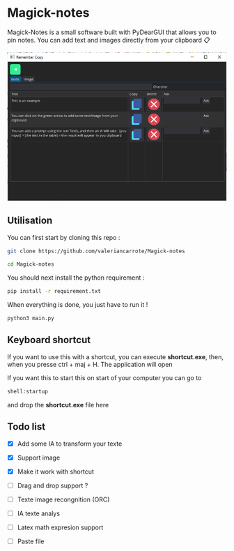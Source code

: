 # **Magick-notes**


Magick-Notes is a small software built with PyDearGUI that allows you to pin notes. You can add text and images directly from your clipboard 📋

 

![Preview](demonstration.png)


## Utilisation 
You can first start by cloning this repo : 
```.sh
git clone https://github.com/valeriancarrote/Magick-notes
```

```.sh
cd Magick-notes
```

You should next install the python requirement : 
```.sh
pip install -r requirement.txt
```
When everything is done, you just have to run it ! 

```.sh
python3 main.py
```

## Keyboard shortcut 
If you want to use this with a shortcut, you can execute **shortcut.exe**, then, when you presse ctrl + maj + H. The application will open 

If you want this to start this on start of your computer you can go to 
```.sh 
shell:startup
```
and drop the **shortcut.exe** file here


## Todo list 
- [x] Add some IA to transform your texte
- [x] Support image 
- [x] Make it work with shortcut
- [ ] Drag and drop support ? 
- [ ] Texte image recongnition (ORC)
- [ ] IA texte analys
- [ ] Latex math expresion support 
- [ ] Paste file 

